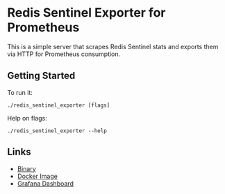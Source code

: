 # Redis Sentinel Exporter for Prometheus

This is a simple server that scrapes Redis Sentinel stats and exports them via HTTP for Prometheus consumption.

## Getting Started

To run it:

```
./redis_sentinel_exporter [flags]
```

Help on flags:

```
./redis_sentinel_exporter --help
```

## Links

* [Binary](https://github.com/leominov/redis_sentinel_exporter/releases)
* [Docker Image](https://hub.docker.com/r/leominov/redis_sentinel_exporter)
* [Grafana Dashboard](https://grafana.com/dashboards/9570)
